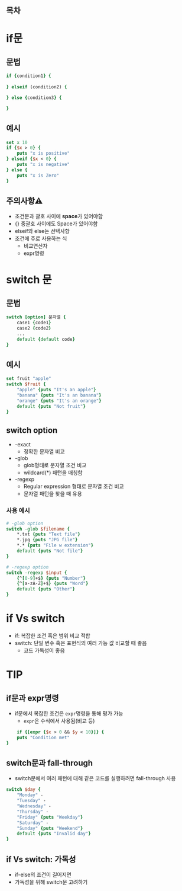## 목차

# if문

## 문법
```tcl
if {condition1} {
    
} elseif (condition2) {

} else {condition3} {

}
```

## 예시
```tcl
set x 10
if {$x > 0} {
    puts "x is positive"
} elseif {$x < 0} {
    puts "x is negative"
} else {
    puts "x is Zero"
}
```

## 주의사항⚠️
- 조건문과 괄호 사이에 **space**가 있어야함
- {} 중괄호 사이에도 Space가 있어야함
- elseif와 else는 선택사항
- 조건에 주로 사용하는 식
  - 비교연산자
  - expr명령

# switch 문

## 문법
```tcl
switch [option] 문자열 {
    case1 {code1}
    case2 {code2}
    ...
    default {default code}
}
```

## 예시
```tcl
set fruit "apple"
switch $fruit {
    "apple" {puts "It's an apple"}
    "banana" {puts "It's an banana"}
    "orange" {puts "It's an orange"}
    default {puts "Not fruit"}
}
```

## switch option
- -exact
  - 정확한 문자열 비교
- -glob
  - glob형태로 문자열 조건 비교
  - wildcard(*) 패턴을 매칭함
- -regexp
  - Regular expression 형태로 문자열 조건 비교
  - 문자열 패턴을 찾을 때 유용

### 사용 예시
```tcl
# -glob option
switch -glob $filename {
    *.txt {puts "Text file"}
    *.jpg {puts "JPG file"}
    *.* {puts "File w extension"}
    default {puts "Not file"}
}

# -regexp option
switch -regexp $input {
    {^[0-9]+$} {puts "Number"}
    {^[a-zA-Z]+$} {puts "Word"}
    default {puts "Other"}
}
```

# if Vs switch
- if: 복잡한 조건 혹은 범위 비교 적합
- switch: 단일 변수 혹은 표현식의 여러 가능 값 비교할 때 좋음
  - 코드 가독성이 좋음

# TIP

## if문과 expr명령
- if문에서 복잡한 조건은 ```expr```명령을 통해 평가 가능
  - ```expr```은 수식에서 사용됨(비교 등)
```tcl
    if {[expr {$x > 0 && $y < 10}]} {
    puts "Condition met"
}
```

## switch문과 fall-through
- switch문에서 여러 패턴에 대해 같은 코드를 실행하려면 fall-through 사용

```tcl
switch $day {
    "Monday" -
    "Tuesday" -
    "Wednesday" -
    "Thursday" -
    "Friday" {puts "Weekday"}
    "Saturday" -
    "Sunday" {puts "Weekend"}
    default {puts "Invalid day"}
}
```

## if Vs switch: 가독성
- if-else의 조건이 길어지면
- 가독성을 위해 switch문 고려하기